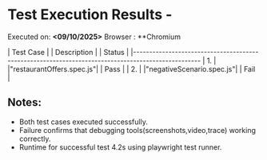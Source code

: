 #  Test Execution Results -

Executed on: **<09/10/2025>**
Browser    : **Chromium

|  Test Case |    |  Description           |         | Status |
|---------------------------------------------------------------------------------------------------
|     1.     |    |"restaurantOffers.spec.js"|       | Pass   |
|     2.     |    |"negativeScenario.spec.js"|       | Fail   |


## Notes:
 - Both test cases executed successfully.
 - Failure confirms that debugging tools(screenshots,video,trace) working correctly.
 - Runtime for successful test 4.2s using playwright test runner. 